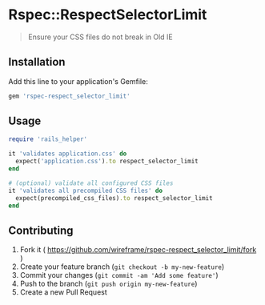# Rspec::RespectSelectorLimit
> Ensure your CSS files do not break in Old IE

## Installation

Add this line to your application's Gemfile:

```ruby
gem 'rspec-respect_selector_limit'
```

## Usage

```ruby
require 'rails_helper'

it 'validates application.css' do
  expect('application.css').to respect_selector_limit
end

# (optional) validate all configured CSS files
it 'validates all precompiled CSS files' do
  expect(precompiled_css_files).to respect_selector_limit
end
```

## Contributing

1. Fork it ( https://github.com/wireframe/rspec-respect_selector_limit/fork )
2. Create your feature branch (`git checkout -b my-new-feature`)
3. Commit your changes (`git commit -am 'Add some feature'`)
4. Push to the branch (`git push origin my-new-feature`)
5. Create a new Pull Request
